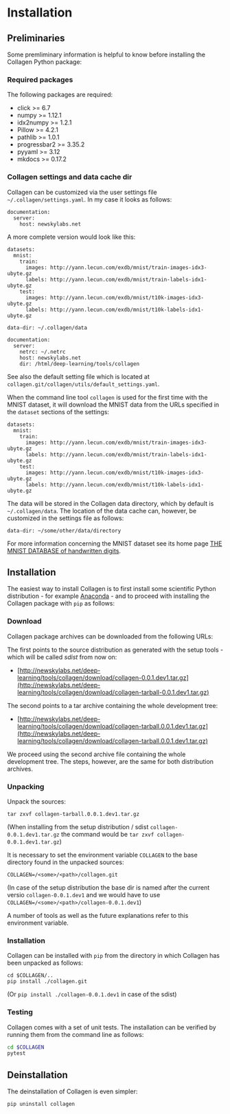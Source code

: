 # Installation


## Preliminaries

Some premliminary information is helpful to know before installing the
Collagen Python package:


### Required packages

The following packages are required:

  - click >= 6.7
  - numpy >= 1.12.1
  - idx2numpy >= 1.2.1
  - Pillow >= 4.2.1
  - pathlib >= 1.0.1
  - progressbar2 >= 3.35.2
  - pyyaml >= 3.12
  - mkdocs >= 0.17.2


### Collagen settings and data cache dir

Collagen can be customized via the user settings file
`~/.collagen/settings.yaml`.  In my case it looks as follows:

```
documentation:
  server:
    host: newskylabs.net
```

A more complete version would look like this:

```
datasets:
  mnist:
    train:
      images: http://yann.lecun.com/exdb/mnist/train-images-idx3-ubyte.gz
      labels: http://yann.lecun.com/exdb/mnist/train-labels-idx1-ubyte.gz
    test:
      images: http://yann.lecun.com/exdb/mnist/t10k-images-idx3-ubyte.gz
      labels: http://yann.lecun.com/exdb/mnist/t10k-labels-idx1-ubyte.gz
        
data-dir: ~/.collagen/data

documentation:
  server:
    netrc: ~/.netrc
    host: newskylabs.net
    dir: /html/deep-learning/tools/collagen
```

See also the default setting file which is located at
`collagen.git/collagen/utils/default_settings.yaml`.

When the command line tool `collagen` is used for the first time with
the MNIST dataset, it will download the MNIST data from the URLs
specified in the `dataset` sections of the settings:

```
datasets:
  mnist:
    train:
      images: http://yann.lecun.com/exdb/mnist/train-images-idx3-ubyte.gz
      labels: http://yann.lecun.com/exdb/mnist/train-labels-idx1-ubyte.gz
    test:
      images: http://yann.lecun.com/exdb/mnist/t10k-images-idx3-ubyte.gz
      labels: http://yann.lecun.com/exdb/mnist/t10k-labels-idx1-ubyte.gz
```

The data will be stored in the Collagen data directory, which by
default is `~/.collagen/data`.  The location of the data cache
can, however, be customized in the settings file as follows:

```
data-dir: ~/some/other/data/directory
```

For more information concerning the MNIST dataset see its home page
[THE MNIST DATABASE of handwritten
digits](http://yann.lecun.com/exdb/mnist).


## Installation 

The easiest way to install Collagen is to first install some
scientific Python distribution - for example
[Anaconda](https://anaconda.org/) - and to proceed with installing the
Collagen package with `pip` as follows:


### Download

Collagen package archives can be downloaded from the following URLs:

The first points to the source distribution as generated with the
setup tools - which will be called *sdist* from now on:

- [http://newskylabs.net/deep-learning/tools/collagen/download/collagen-0.0.1.dev1.tar.gz](http://newskylabs.net/deep-learning/tools/collagen/download/collagen-tarball-0.0.1.dev1.tar.gz)

The second points to a tar archive containing the whole development
tree:

- [http://newskylabs.net/deep-learning/tools/collagen/download/collagen-tarball.0.0.1.dev1.tar.gz](http://newskylabs.net/deep-learning/tools/collagen/download/collagen-tarball.0.0.1.dev1.tar.gz)

We proceed using the second archive file containing the whole
development tree.  The steps, however, are the same for both
distribution archives.


### Unpacking

Unpack the sources:

```shell
tar zxvf collagen-tarball.0.0.1.dev1.tar.gz
```

(When installing from the setup distribution / sdist
`collagen-0.0.1.dev1.tar.gz` the command would be 
`tar zxvf collagen-0.0.1.dev1.tar.gz`)

It is necessary to set the environment variable `COLLAGEN`
to the base directory found in the unpacked sources:

```shell
COLLAGEN=/<some>/<path>/collagen.git
```

(In case of the setup distribution the base dir is named after the
current versio `collagen-0.0.1.dev1` and we would have to use
`COLLAGEN=/<some>/<path>/collagen-0.0.1.dev1`)

A number of tools as well as the future explanations refer to this
environment variable.


### Installation

Collagen can be installed with `pip` from the directory in which
Collagen has been unpacked as follows:

```shell
cd $COLLAGEN/..
pip install ./collagen.git
```

(Or `pip install ./collagen-0.0.1.dev1` in case of the sdist)


### Testing

Collagen comes with a set of unit tests.  The installation can be
verified by running them from the command line as follows:

```bash
cd $COLLAGEN
pytest
```


## Deinstallation

The deinstallation of Collagen is even simpler:

```shell
pip uninstall collagen 
```


